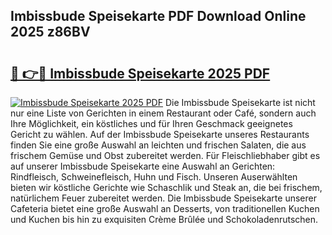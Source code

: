 ## Imbissbude Speisekarte PDF Download Online 2025 z86BV

# <h2><a href="http://gcckf9i.nevu.top/?p=Imbissbude+Speisekarte">🔗 👉🔴 Imbissbude Speisekarte 2025 PDF</a></h2>

[![Imbissbude Speisekarte 2025 PDF](https://i.imgur.com/dBaPXMq.png)](http://gcckf9i.nevu.top/?p=Imbissbude+Speisekarte)
Die Imbissbude Speisekarte ist nicht nur eine Liste von Gerichten in einem Restaurant oder Café, sondern auch Ihre Möglichkeit, ein köstliches und für Ihren Geschmack geeignetes Gericht zu wählen. Auf der Imbissbude Speisekarte unseres Restaurants finden Sie eine große Auswahl an leichten und frischen Salaten, die aus frischem Gemüse und Obst zubereitet werden. Für Fleischliebhaber gibt es auf unserer Imbissbude Speisekarte eine Auswahl an Gerichten: Rindfleisch, Schweinefleisch, Huhn und Fisch. Unseren Auserwählten bieten wir köstliche Gerichte wie Schaschlik und Steak an, die bei frischem, natürlichem Feuer zubereitet werden. Die Imbissbude Speisekarte unserer Cafeteria bietet eine große Auswahl an Desserts, von traditionellen Kuchen und Kuchen bis hin zu exquisiten Crème Brûlée und Schokoladenrutschen.
